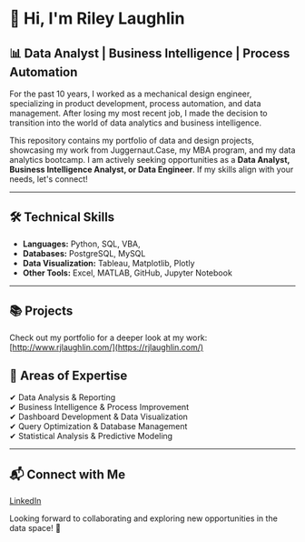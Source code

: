 # 👋 Hi, I'm Riley Laughlin  

## 📊 Data Analyst | Business Intelligence | Process Automation  

For the past 10 years, I worked as a mechanical design engineer, specializing in product development, process automation, and data management. After losing my most recent job, I made the decision to transition into the world of data analytics and business intelligence.  

This repository contains my portfolio of data and design projects, showcasing my work from Juggernaut.Case, my MBA program, and my data analytics bootcamp. I am actively seeking opportunities as a **Data Analyst, Business Intelligence Analyst, or Data Engineer**. If my skills align with your needs, let's connect!  

---

## 🛠️ Technical Skills  
- **Languages:** Python, SQL, VBA,  
- **Databases:** PostgreSQL, MySQL
- **Data Visualization:** Tableau, Matplotlib, Plotly
- **Other Tools:** Excel, MATLAB, GitHub, Jupyter Notebook  

---

## 📚 Projects  
Check out my portfolio for a deeper look at my work: [http://www.rjlaughlin.com/](https://rjlaughlin.com/)  

## 🎯 Areas of Expertise  
✔ Data Analysis & Reporting  
✔ Business Intelligence & Process Improvement  
✔ Dashboard Development & Data Visualization  
✔ Query Optimization & Database Management  
✔ Statistical Analysis & Predictive Modeling    

---

## 📬 Connect with Me  
[LinkedIn](https://www.linkedin.com/in/rjlaughlin)  

Looking forward to collaborating and exploring new opportunities in the data space! 🚀

